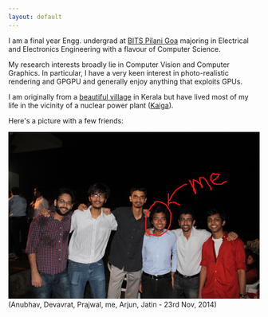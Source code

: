 ```yaml
---
layout: default
---
```


I am a final year Engg. undergrad at [BITS Pilani Goa](http://universe.bits-pilani.ac.in/Goa/) majoring in Electrical and Electronics Engineering with a flavour of Computer Science. 

My research interests broadly lie in Computer Vision and Computer Graphics. In particular, I have a very keen interest in photo-realistic rendering and GPGPU and generally enjoy anything that exploits GPUs.

I am originally from a [beautiful village](http://en.wikipedia.org/wiki/Kudayathoor) in Kerala but have lived most of my life in the vicinity of a nuclear power plant ([Kaiga](http://en.wikipedia.org/wiki/Kaiga_Atomic_Power_Station)).

Here's a picture with a few friends:

<img style="float: center; width: 720px; " src="/img/self.png">
(Anubhav, Devavrat, Prajwal, me, Arjun, Jatin - 23rd Nov, 2014)